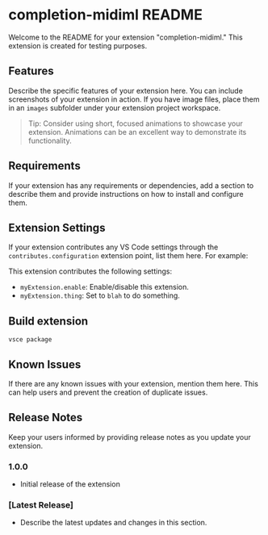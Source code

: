 # completion-midiml README

Welcome to the README for your extension "completion-midiml." This extension is created for testing purposes.

## Features

Describe the specific features of your extension here. You can include screenshots of your extension in action. If you have image files, place them in an `images` subfolder under your extension project workspace.

> Tip: Consider using short, focused animations to showcase your extension. Animations can be an excellent way to demonstrate its functionality.

## Requirements

If your extension has any requirements or dependencies, add a section to describe them and provide instructions on how to install and configure them.

## Extension Settings

If your extension contributes any VS Code settings through the `contributes.configuration` extension point, list them here. For example:

This extension contributes the following settings:

- `myExtension.enable`: Enable/disable this extension.
- `myExtension.thing`: Set to `blah` to do something.

## Build extension

`vsce package`

## Known Issues

If there are any known issues with your extension, mention them here. This can help users and prevent the creation of duplicate issues.

## Release Notes

Keep your users informed by providing release notes as you update your extension.

### 1.0.0

- Initial release of the extension

### [Latest Release]

- Describe the latest updates and changes in this section.
